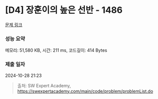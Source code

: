 # [D4] 장훈이의 높은 선반 - 1486 

[문제 링크](https://swexpertacademy.com/main/code/problem/problemDetail.do?contestProbId=AV2b7Yf6ABcBBASw) 

### 성능 요약

메모리: 51,580 KB, 시간: 211 ms, 코드길이: 414 Bytes

### 제출 일자

2024-10-28 21:23



> 출처: SW Expert Academy, https://swexpertacademy.com/main/code/problem/problemList.do